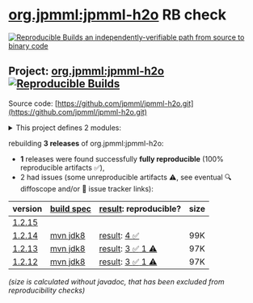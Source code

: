 [org.jpmml:jpmml-h2o](https://central.sonatype.com/artifact/org.jpmml/jpmml-h2o/versions) RB check
=======

[![Reproducible Builds](https://reproducible-builds.org/images/logos/rb.svg) an independently-verifiable path from source to binary code](https://reproducible-builds.org/)

## Project: [org.jpmml:jpmml-h2o](https://central.sonatype.com/artifact/org.jpmml/jpmml-h2o/versions) [![Reproducible Builds](https://img.shields.io/endpoint?url=https://raw.githubusercontent.com/jvm-repo-rebuild/reproducible-central/master/content/org/jpmml/jpmml-h2o/badge.json)](https://github.com/jvm-repo-rebuild/reproducible-central/blob/master/content/org/jpmml/jpmml-h2o/README.md)

Source code: [https://github.com/jpmml/jpmml-h2o.git](https://github.com/jpmml/jpmml-h2o.git)

<details><summary>This project defines 2 modules:</summary>

* [org.jpmml:jpmml-h2o](https://central.sonatype.com/artifact/org.jpmml/jpmml-h2o/overview)
* [org.jpmml:pmml-h2o](https://central.sonatype.com/artifact/org.jpmml/pmml-h2o/overview)
</details>

rebuilding **3 releases** of org.jpmml:jpmml-h2o:
- **1** releases were found successfully **fully reproducible** (100% reproducible artifacts :white_check_mark:),
- 2 had issues (some unreproducible artifacts :warning:, see eventual :mag: diffoscope and/or :memo: issue tracker links):

| version | [build spec](/BUILDSPEC.md) | [result](https://reproducible-builds.org/docs/jvm/): reproducible? | size |
| -- | --------- | ------ | -- |
| [1.2.15](https://central.sonatype.com/artifact/org.jpmml/jpmml-h2o/1.2.15/pom) | | | |
| [1.2.14](https://central.sonatype.com/artifact/org.jpmml/jpmml-h2o/1.2.14/pom) | [mvn jdk8](jpmml-h2o-1.2.14.buildspec) | [result](jpmml-h2o-1.2.14.buildinfo): [4 :white_check_mark: ](jpmml-h2o-1.2.14.buildcompare) | 99K |
| [1.2.13](https://central.sonatype.com/artifact/org.jpmml/jpmml-h2o/1.2.13/pom) | [mvn jdk8](jpmml-h2o-1.2.13.buildspec) | [result](jpmml-h2o-1.2.13.buildinfo): [3 :white_check_mark:  1 :warning:](jpmml-h2o-1.2.13.buildcompare) | 97K |
| [1.2.12](https://central.sonatype.com/artifact/org.jpmml/jpmml-h2o/1.2.12/pom) | [mvn jdk8](jpmml-h2o-1.2.12.buildspec) | [result](jpmml-h2o-1.2.12.buildinfo): [3 :white_check_mark:  1 :warning:](jpmml-h2o-1.2.12.buildcompare) | 97K |

<i>(size is calculated without javadoc, that has been excluded from reproducibility checks)</i>
